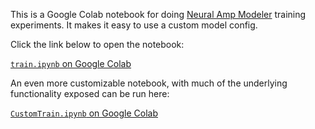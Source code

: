 This is a Google Colab notebook for doing [Neural Amp Modeler](https://github.com/sdatkinson/neural-amp-modeler) training experiments. It makes it easy to use a custom model config.

Click the link below to open the notebook:

[`train.ipynb` on Google Colab](https://colab.research.google.com/github/mikeoliphant/nam-train/blob/main/train.ipynb) 

An even more customizable notebook, with much of the underlying functionality exposed can be run here:

[`CustomTrain.ipynb` on Google Colab](https://colab.research.google.com/github/mikeoliphant/nam-train/blob/main/CustomTrain.ipynb) 
